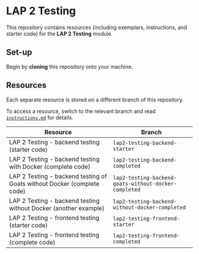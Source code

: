 # LAP 2 Testing

This repository contains resources (including exemplars, instructions, and starter code) for the **LAP 2 Testing** module.

## Set-up

Begin by **cloning** this repository onto your machine.

## Resources

Each separate resource is stored on a different branch of this repository.

To access a resource, switch to the relevant branch and read [`instructions.md`](./instructions.md) for details.

| Resource | Branch |
| --- | --- |
| LAP 2 Testing - backend testing (starter code) | `lap2-testing-backend-starter` |
| LAP 2 Testing - backend testing with Docker (complete code) | `lap2-testing-backend-completed` |
| LAP 2 Testing - backend testing of Goats without Docker (complete code) | `lap2-testing-backend-goats-without-docker-completed` |
| LAP 2 Testing - backend testing without Docker (another example) | `lap2-testing-backend-without-docker-completed` |
| LAP 2 Testing - frontend testing (starter code) | `lap2-testing-frontend-starter` |
| LAP 2 Testing - frontend testing (complete code) | `lap2-testing-frontend-completed` |
